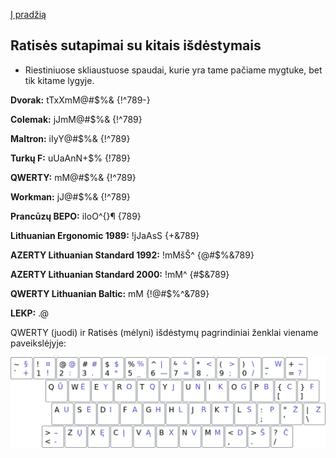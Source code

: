 [Į pradžią](../README.md)


Ratisės sutapimai su kitais išdėstymais
---------------------------------------

* Riestiniuose skliaustuose spaudai, kurie yra tame pačiame mygtuke, bet tik kitame lygyje.

__Dvorak:__ tTxXmM@#$%& {!^789-}

__Colemak:__ jJmM@#$%& {!^789}

__Maltron:__ iIyY@#$%& {!^789}

__Turkų F:__ uUaAnN+$% {!789}

__QWERTY:__ mM@#$%& {!^789}

__Workman:__ jJ@#$%& {!^789}

__Prancūzų BEPO:__ iIoO^{}¶ {789}

__Lithuanian Ergonomic 1989:__ !jJaAsS {+&789}

__AZERTY Lithuanian Standard 1992:__ !mMšŠ^ {@#$%&789}

__AZERTY Lithuanian Standard 2000:__ !mM^ {#$&789}

__QWERTY Lithuanian Baltic:__ mM {!@#$%^&789}

__LEKP:__ .@


QWERTY (juodi) ir Ratisės (mėlyni) išdėstymų pagrindiniai ženklai viename paveikslėjyje:

![QWERTY ir Ratisė](images/qwerty-ratise.png)
